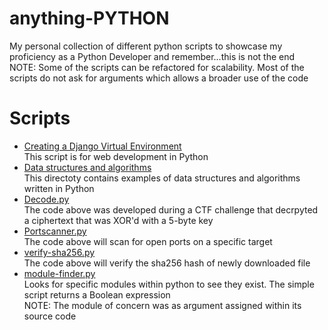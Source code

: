 # anything-PYTHON
My personal collection of different python scripts to showcase my proficiency as a Python Developer and remember...this is not the end    
NOTE: Some of the scripts can be refactored for scalability. Most of the scripts do not ask for arguments which allows a broader use of the code

# Scripts
- [Creating a Django Virtual Environment](https://github.com/p-cap/Django-vitual-environment.git)  
  This script is for web development in Python
- [Data structures and algorithms](https://github.com/p-cap/anything-PYTHON/tree/main/algorithms-data-structures)   
  This directoty contains examples of data structures and algorithms written in Python
- [Decode.py](https://github.com/p-cap/anything-PYTHON/tree/main/CTF)     
  The code above was developed during a CTF challenge that decrpyted a ciphertext that was XOR'd with a 5-byte key
- [Portscanner.py](https://github.com/p-cap/anything-PYTHON/blob/main/portscanner.py)   
  The code above will scan for open ports on a specific target
- [verify-sha256.py](https://github.com/p-cap/anything-PYTHON/blob/main/verify-sha256.py)    
  The code above will verify the sha256 hash of newly downloaded file
- [module-finder.py](https://github.com/p-cap/anything-PYTHON/blob/main/module-finder.py)    
  Looks for specific modules within python to see they exist. The simple script returns a Boolean expression     
  NOTE: The module of concern was as argument assigned within its source code
